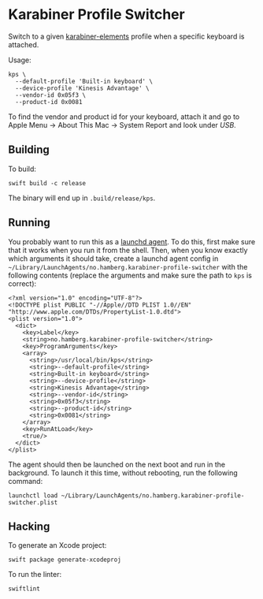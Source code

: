 # Karabiner Profile Switcher

Switch to a given [karabiner-elements](https://github.com/tekezo/Karabiner-Elements) profile when a specific keyboard is attached.

Usage:

    kps \
      --default-profile 'Built-in keyboard' \
      --device-profile 'Kinesis Advantage' \
      --vendor-id 0x05f3 \
      --product-id 0x0081

To find the vendor and product id for your keyboard, attach it and go to Apple Menu → About This Mac → System Report and look under *USB*.

## Building

To build:

    swift build -c release

The binary will end up in `.build/release/kps`.

## Running

You probably want to run this as a [launchd agent](http://www.launchd.info). To do this, first make sure that it works when you run it from the shell. Then, when you know exactly which arguments it should take, create a launchd agent config in `~/Library/LaunchAgents/no.hamberg.karabiner-profile-switcher` with the following contents (replace the arguments and make sure the path to `kps` is correct):

    <?xml version="1.0" encoding="UTF-8"?>
    <!DOCTYPE plist PUBLIC "-//Apple//DTD PLIST 1.0//EN" "http://www.apple.com/DTDs/PropertyList-1.0.dtd">
    <plist version="1.0">
      <dict>
        <key>Label</key>
        <string>no.hamberg.karabiner-profile-switcher</string>
        <key>ProgramArguments</key>
        <array>
          <string>/usr/local/bin/kps</string>
          <string>--default-profile</string>
          <string>Built-in keyboard</string>
          <string>--device-profile</string>
          <string>Kinesis Advantage</string>
          <string>--vendor-id</string>
          <string>0x05f3</string>
          <string>--product-id</string>
          <string>0x0081</string>
        </array>
        <key>RunAtLoad</key>
        <true/>
      </dict>
    </plist>

The agent should then be launched on the next boot and run in the background. To launch it this time, without rebooting, run the following command:

    launchctl load ~/Library/LaunchAgents/no.hamberg.karabiner-profile-switcher.plist

## Hacking

To generate an Xcode project:

    swift package generate-xcodeproj

To run the linter:

    swiftlint
